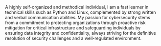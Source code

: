 A highly self-organized and methodical individual, I am a fast learner in technical skills such as Python and Linux, complemented by strong written and verbal communication abilities. My passion for cybersecurity stems from a commitment to protecting organizations through proactive risk mitigation for critical infrastructure and safeguarding individuals by ensuring data integrity and confidentiality, always striving for the definitive resolution of security challenges and a well-regulated environment.

